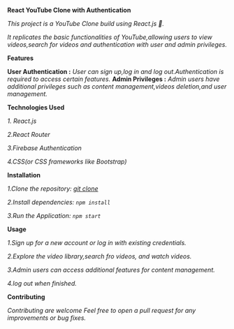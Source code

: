 **React YouTube Clone with Authentication**

_This project is a YouTube Clone build using React.js 🚀._

  _It replicates the basic functionalities of YouTube,allowing users to view videos,search for videos and authentication with user and admin privileges._

**Features**

**User Authentication :** _User can sign up,log in and log out.Authentication is required to access certain features._
**Admin Privileges :** _Admin users have additional privileges such as content management,videos deletion,and user management._

**Technologies Used**

_1. React.js_

_2.React Router_

_3.Firebase Authentication_

_4.CSS(or CSS frameworks like Bootstrap)_

**Installation**

_1.Clone the repository: [git clone ](https://github.com/D-SivaKrishna/yt-clone-react)_

_2.Install dependencies: `npm install`_

_3.Run the Application: `npm start`_

**Usage**

_1.Sign up for a new account or log in with existing credentials._

_2.Explore the video library,search fro videos, and watch videos._

_3.Admin users can access additional features for content management._

_4.log out when finished._

**Contributing**

_Contributing are welcome Feel free to open a pull request for any improvements or bug fixes._
